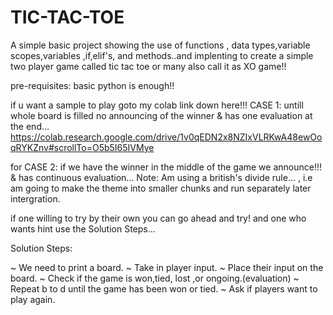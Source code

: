 # TIC-TAC-TOE
A simple basic project showing the use of functions , data types,variable scopes,variables ,if,elif's, and methods..and implenting to create a simple two player game called tic tac toe or many also call it as XO game!!

pre-requisites:
basic python is enough!!

if u want a sample to play goto my colab link down here!!! 
CASE 1: untill whole board is filled no announcing of the winner & has one evaluation at the end...
https://colab.research.google.com/drive/1v0qEDN2x8NZIxVLRKwA48ewOoqRYKZnv#scrollTo=O5b5I65IVMye

for CASE 2: if we have the winner in the middle of the game we announce!!! & has continuous evaluation...
Note: Am using a british's divide rule... , i.e am going to make the theme into smaller chunks and run separately later intergration.  

if one willing to try by their own you can go ahead and try! and one who wants hint use the Solution Steps...

Solution Steps:

~ We need to print a board.
~ Take in player input.
~ Place their input on the board.
~ Check if the game is won,tied, lost ,or ongoing.(evaluation)
~ Repeat b to d until the game has been won or tied.
~ Ask if players want to play again.
